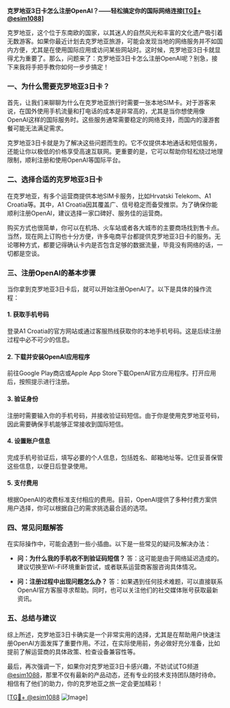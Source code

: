 **克罗地亚3日卡怎么注册OpenAI？——轻松搞定你的国际网络连接[[TG💪+ @esim1088](https://t.me/s/esim1088)]**

克罗地亚，这个位于东南欧的国家，以其迷人的自然风光和丰富的文化遗产吸引着无数游客。如果你最近计划去克罗地亚旅游，可能会发现当地的网络服务并不如国内方便，尤其是在使用国际应用或访问某些网站时。这时候，克罗地亚3日卡就显得尤为重要了。那么，问题来了：克罗地亚3日卡怎么注册OpenAI呢？别急，接下来我将手把手教你如何一步步搞定！

### 一、为什么需要克罗地亚3日卡？

首先，让我们来聊聊为什么在克罗地亚旅行时需要一张本地SIM卡。对于游客来说，在国外使用手机流量和打电话的成本是非常高的，尤其是当你想使用像OpenAI这样的国际服务时。这些服务通常需要稳定的网络支持，而国内的漫游套餐可能无法满足需求。

克罗地亚3日卡就是为了解决这些问题而生的。它不仅提供本地通话和短信服务，还能让你以极低的价格享受高速互联网。更重要的是，它可以帮助你轻松绕过地理限制，顺利注册和使用OpenAI等国际平台。

### 二、选择合适的克罗地亚3日卡

在克罗地亚，有多个运营商提供本地SIM卡服务，比如Hrvatski Telekom、A1 Croatia等。其中，A1 Croatia因其覆盖广、信号稳定而备受推崇。为了确保你能顺利注册OpenAI，建议选择一家口碑好、服务佳的运营商。

购买方式也很简单，你可以在机场、火车站或者各大城市的主要商场找到售卡点。当然，现在网上订购也十分方便，许多电商平台都提供克罗地亚3日卡的服务。无论哪种方式，都要记得确认卡内是否包含足够的数据流量，毕竟没有网络的话，一切都是空谈。

### 三、注册OpenAI的基本步骤

当你拿到克罗地亚3日卡后，就可以开始注册OpenAI了。以下是具体的操作流程：

#### 1. 获取手机号码
登录A1 Croatia的官方网站或通过客服热线获取你的本地手机号码。这是后续注册过程中必不可少的信息。

#### 2. 下载并安装OpenAI应用程序
前往Google Play商店或Apple App Store下载OpenAI官方应用程序。打开应用后，按照提示进行注册。

#### 3. 验证身份
注册时需要输入你的手机号码，并接收验证码短信。由于你是使用克罗地亚号码，因此需要确保手机能够正常接收到国际短信。

#### 4. 设置账户信息
完成手机号验证后，填写必要的个人信息，包括姓名、邮箱地址等。记住妥善保管这些信息，以便日后登录使用。

#### 5. 支付费用
根据OpenAI的收费标准支付相应的费用。目前，OpenAI提供了多种付费方案供用户选择，你可以根据自己的需求挑选最合适的选项。

### 四、常见问题解答

在实际操作中，可能会遇到一些小插曲。以下是一些常见的疑问及解决办法：

- **问：为什么我的手机收不到验证码短信？**
  答：这可能是由于网络延迟造成的。建议切换至Wi-Fi环境重新尝试，或者联系运营商客服咨询具体情况。

- **问：注册过程中出现问题怎么办？**
  答：如果遇到任何技术难题，可以直接联系OpenAI官方客服寻求帮助。同时，也可以关注他们的社交媒体账号获取最新资讯。

### 五、总结与建议

综上所述，克罗地亚3日卡确实是一个非常实用的选择，尤其是在帮助用户快速注册OpenAI方面发挥了重要作用。不过，在实际使用前，务必做好充分准备，比如提前了解运营商的具体政策、检查设备兼容性等。

最后，再次强调一下，如果你对克罗地亚3日卡感兴趣，不妨试试TG频道[@esim1088](https://t.me/s/esim1088)，那里不仅有最新的产品动态，还有专业的技术支持团队随时待命。相信有了他们的助力，你的克罗地亚之旅一定会更加精彩！

[[TG💪+ @esim1088](https://t.me/s/esim1088) ![Image](https://i.postimg.cc/4NQfJmqS/Snipaste-2025-05-13-00-14-12.png)]